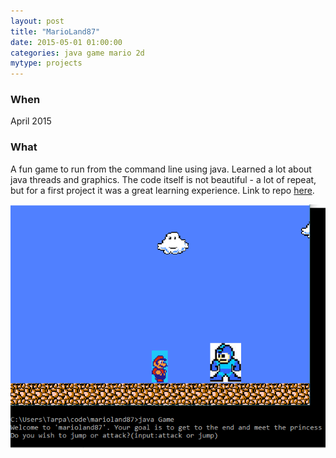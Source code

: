 ```yaml
---
layout: post
title: "MarioLand87"
date: 2015-05-01 01:00:00
categories: java game mario 2d
mytype: projects
---
```


### When
April 2015

### What
A fun game to run from the command line using java. Learned a lot about java threads and graphics. The code itself is not beautiful - a lot of repeat, but for a first project it was a great learning experience.
Link to repo [here](https://github.com/BTruer/marioland87).

![alt text](images/marioland.PNG "Java")
